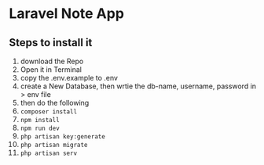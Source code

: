 # Laravel Note App


## Steps to install it
1. download the Repo
2. Open it in Terminal 
3. copy the .env.example to .env 
4. create a New Database, then wrtie the db-name, username, password in > env file
5. then do the following 
6. `composer install`
7. `npm install`
8. `npm run dev`
9. `php artisan key:generate`
10. `php artisan migrate`
11. `php artisan serv`
